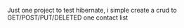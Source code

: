 Just one project to test hibernate, i simple create a crud to GET/POST/PUT/DELETED one contact list
